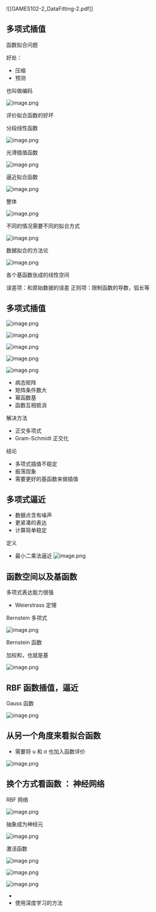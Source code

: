 ![[GAMES102-2_DataFitting-2.pdf]]

## 多项式插值

函数拟合问题

好处：
- 压缩
- 预测

也叫做编码

![image.png](https://image-1253155090.cos.ap-nanjing.myqcloud.com/202306191010110.png)

评价拟合函数的好坏

分段线性函数

![image.png](https://image-1253155090.cos.ap-nanjing.myqcloud.com/202306191013661.png)

光滑插值函数

![image.png](https://image-1253155090.cos.ap-nanjing.myqcloud.com/202306191015011.png)

逼近拟合函数

![image.png](https://image-1253155090.cos.ap-nanjing.myqcloud.com/202306191016651.png)

整体

![image.png](https://image-1253155090.cos.ap-nanjing.myqcloud.com/202306191016738.png)

不同的情况需要不同的拟合方式

![image.png](https://image-1253155090.cos.ap-nanjing.myqcloud.com/202306191031181.png)

数据拟合的方法论

![image.png](https://image-1253155090.cos.ap-nanjing.myqcloud.com/202306191033870.png)

各个基函数张成的线性空间

误差项：和原始数据的误差
正则项：限制函数的导数，弧长等

## 多项式插值

![image.png](https://image-1253155090.cos.ap-nanjing.myqcloud.com/202306191039751.png)

![image.png](https://image-1253155090.cos.ap-nanjing.myqcloud.com/202306191042678.png)

![image.png](https://image-1253155090.cos.ap-nanjing.myqcloud.com/202306191044131.png)

![image.png](https://image-1253155090.cos.ap-nanjing.myqcloud.com/202306191044438.png)

![image.png](https://image-1253155090.cos.ap-nanjing.myqcloud.com/202306191046611.png)

- 病态矩阵
- 矩阵条件数大
- 幂函数基
- 函数互相抵消

解决方法
- 正交多项式
- Gram-Schmidt 正交化

结论
- 多项式插值不稳定
- 振荡现象
- 需要更好的基函数来做插值

## 多项式逼近

- 数据点含有噪声
- 更紧凑的表达
- 计算简单稳定

定义

- 最小二乘法逼近
![image.png](https://image-1253155090.cos.ap-nanjing.myqcloud.com/202306191110842.png)

## 函数空间以及基函数

多项式表达能力很强
- Weierstrass 定理

Bernstein 多项式

![image.png](https://image-1253155090.cos.ap-nanjing.myqcloud.com/202306191124375.png)

Bernstein 函数

加权和，也就是基

![image.png](https://image-1253155090.cos.ap-nanjing.myqcloud.com/202306191129029.png)

## RBF 函数插值，逼近

Gauss 函数

![image.png](https://image-1253155090.cos.ap-nanjing.myqcloud.com/202306191350005.png)

## 从另一个角度来看拟合函数

- 需要将 u 和 σ 也加入函数评价

![image.png](https://image-1253155090.cos.ap-nanjing.myqcloud.com/202306191402265.png)

## 换个方式看函数 ： 神经网络

RBF 网络

![image.png](https://image-1253155090.cos.ap-nanjing.myqcloud.com/202306191412196.png)

抽象成为神经元

![image.png](https://image-1253155090.cos.ap-nanjing.myqcloud.com/202306191413961.png)

激活函数

![image.png](https://image-1253155090.cos.ap-nanjing.myqcloud.com/202306191420409.png)


![image.png](https://image-1253155090.cos.ap-nanjing.myqcloud.com/202306191425141.png)

![image.png](https://image-1253155090.cos.ap-nanjing.myqcloud.com/202306191429235.png)

- 
- 使用深度学习的方法